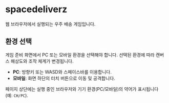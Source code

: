 # spacedeliverz

웹 브라우저에서 실행되는 우주 배송 게임입니다.

## 환경 선택
게임 준비 화면에서 PC 또는 모바일 환경을 선택해야 합니다. 선택된 환경에 따라 캔버스 해상도와 조작 체계가 변경됩니다.

- **PC**: 방향키 또는 WASD와 스페이스바를 이용합니다.
- **모바일**: 화면 하단의 터치 버튼으로 이동 및 공격합니다.

페이지 상단에는 실행 중인 브라우저와 기기 환경(PC/모바일)의 약어가 표시됩니다 (예: `CH/PC`).

